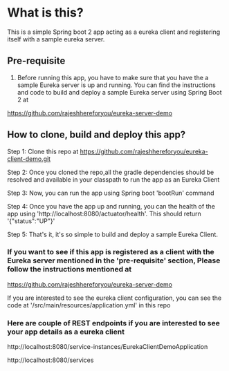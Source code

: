 # What is this?

This is a simple Spring boot 2 app acting as a eureka client and registering itself with a sample eureka server. 

## Pre-requisite

1. Before running this app, you have to make sure that you have the a sample Eureka server is up and running. 
You can find the instructions and code to build and deploy a sample Eureka server using Spring Boot 2 at 

https://github.com/rajeshhereforyou/eureka-server-demo

## How to clone, build and deploy this app?

Step 1: Clone this repo at https://github.com/rajeshhereforyou/eureka-client-demo.git

Step 2: Once you cloned the repo,all the gradle dependencies should be resolved and available in your classpath to run the app as an Eureka Client

Step 3: Now, you can run the app using Spring boot 'bootRun' command

Step 4: Once you have the app up and running, you can the health of the app using 'http://localhost:8080/actuator/health'. This should return '{"status":"UP"}'

Step 5: That's it, it's so simple to build and deploy a sample Eureka Client.

### If you want to see if this app is registered as a client with the Eureka server mentioned in the 'pre-requisite' section, Please follow the instructions mentioned at  

https://github.com/rajeshhereforyou/eureka-server-demo

If you are interested to see the eureka client  configuration, you can see the code at '/src/main/resources/application.yml' in this repo


### Here are couple of REST endpoints if you are interested to see your app details as a eureka client


http://localhost:8080/service-instances/EurekaClientDemoApplication

http://localhost:8080/services